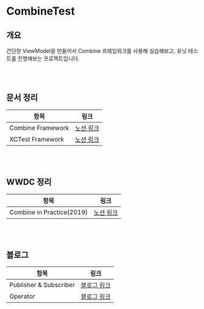 # CombineTest

## 개요
 간단한 ViewModel을 만들어서 Combine 프레임워크를 사용해 실습해보고, 유닛 테스트를 진행해보는 프로젝트입니다.
 
<br></br>
## 문서 정리
|항목|링크|
|---|---|
|Combine Framework|[노션 링크](https://www.notion.so/Combine-Framework-4b81bf59b2ce48bb917a44515cc4d57c)|
|XCTest Framework|[노션 링크](https://www.notion.so/XCTest-Framework-c68116b004684c21bd3c4d78a22873aa)|

<br></br>
## WWDC 정리
|항목|링크|
|---|---|
|Combine in Practice(2019)|[노션 링크](https://www.notion.so/Combine-in-Practice-ba5b39dc012642fcbf03bf5b654716ce)|

<br></br>
## 블로그
|항목|링크|
|---|---|
|Publisher & Subscriber|[블로그 링크](https://yeolmok.tistory.com/4)|
|Operator|[블로그 링크](https://yeolmok.tistory.com/5)|
